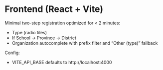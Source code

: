 # Frontend (React + Vite)

Minimal two-step registration optimized for < 2 minutes:
- Type (radio tiles)
- If School → Province → District
- Organization autocomplete with prefix filter and “Other (type)” fallback

Config:
- VITE_API_BASE defaults to http://localhost:4000
